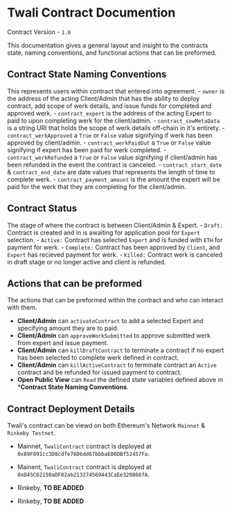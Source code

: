 # Twali Contract Documention

Contract Version - `1.0`

This documentation gives a general layout and insight to the contracts state, naming conventions, and functional actions that can be preformed.


## Contract State Naming Conventions
This represents users within contract that entered into agreement.
    - `owner` is the address of the acting Client/Admin that has the ability to deploy contract, add scope of werk details, and issue funds for completed and approved werk.
    - `contract_expert` is the address of the acting Expert to paid to upon completing werk for the client/admin.
    - `contract_sowMetaData` is a string URI that holds the scope of werk details off-chain in it's entirety.
    - `contract_werkApproved` a `True` or `False` value signifying if werk has been approved by client/admin.
    - `contract_werkPaidOut` a `True` or `False` value signifying if expert has been paid for werk completed.
    - `contract_werkRefunded` a `True` or `False` value signifying if client/admin has been refunded in the event the contract is canceled.
    - `contract_start_date` & `contract_end_date` are date values that represents the length of time to complete werk.
    - `contract_payment_amount` is the amount the expert will be paid for the werk that they are completing for the client/admin.

## Contract Status
The stage of where the contract is between Client/Admin & Expert.
    - `Draft:` Contract is created and in is awaiting for application pool for `Expert` selection.
    - `Active:` Contract has selected `Expert` and is funded with `ETH` for payment for werk.
    - `Complete:` Contract has been approved by `Client`, and `Expert` has recieved payment for werk.
    - `Killed:` Contract werk is canceled in draft stage or no longer active and client is refunded.

## Actions that can be preformed 
The actions that can be preformed within the contract and who can interact with them.
- **Client/Admin** can `activateContract` to add a selected Expert and specifying amount they are to paid.
- **Client/Admin** can `approveWorkSubmitted` to approve submitted werk from expert and issue payment.
- **Client/Admin** can `killDraftContract` to terminate a contract if no expert has been selected to complete werk defined in contract.
- **Client/Admin** can `killActiveContract` to terminate contract an `Active` contract and be refunded for issued payment to contract.
- **Open Public View** can `Read` the defined state variables defined above in ***Contract State Naming Conventions**.


## Contract Deployment Details

Twali's contract can be viewd on both Ethereum's Network `Mainnet` & `Rinkeby Testnet`.


- Mainnet, `TwaliContract` contract is deployed at `0x89F891cc3D8cdfe76D6dd67bbbaE00DBf52457Fa`.
- Mainent, `TwaliContract` contract is deployed at `0xD45C62150aDF02ab213274569443CaEe320866fA`.

- Rinkeby, **TO BE ADDED**
- Rinkeby, **TO BE ADDED**